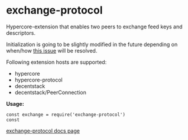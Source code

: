 # exchange-protocol

Hypercore-extension that enables two peers to exchange feed keys and
descriptors.

Initialization is going to be slightly modified in the future depending on when/how [this issue](https://github.com/mafintosh/hypercore/issues/236) will be resolved.

Following extension hosts are supported:

- hypercore
- hypercore-protocol
- decentstack
- decentstack/PeerConnection

**Usage:**
```
const exchange = require('exchange-protocol')
const 
```

[exchange-protocol docs page](https://decentstack.org/#/exchange_proto)


#

